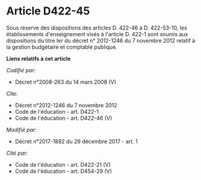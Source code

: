# Article D422-45

Sous réserve des dispositions des articles D. 422-46 à D. 422-53-10, les établissements d'enseignement visés à l'article D.
422-1 sont soumis aux dispositions du titre Ier du décret n° 2012-1246 du 7 novembre 2012 relatif à la gestion budgétaire et
comptable publique.

**Liens relatifs à cet article**

_Codifié par_:

  - Décret n°2008-263 du 14 mars 2008 (V)

_Cite_:

  - Décret n°2012-1246 du 7 novembre 2012
  - Code de l'éducation - art. D422-1
  - Code de l'éducation - art. D422-46 (V)

_Modifié par_:

  - Décret n°2017-1882 du 29 décembre 2017 - art. 1

_Cité par_:

  - Code de l'éducation - art. D422-21 (V)
  - Code de l'éducation - art. D454-29 (V)
